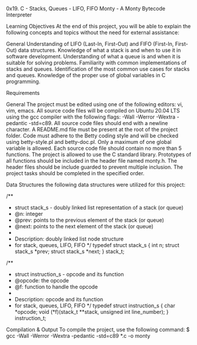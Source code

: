 0x19. C - Stacks, Queues - LIFO, FIFO
Monty - A Monty Bytecode Interpreter

Learning Objectives
At the end of this project, you will be able to explain the following concepts and topics without the need for external assistance:

General
Understanding of LIFO (Last-In, First-Out) and FIFO (First-In, First-Out) data structures.
Knowledge of what a stack is and when to use it in software development.
Understanding of what a queue is and when it is suitable for solving problems.
Familiarity with common implementations of stacks and queues.
Identification of the most common use cases for stacks and queues.
Knowledge of the proper use of global variables in C programming.

Requirements

General
The project must be edited using one of the following editors: vi, vim, emacs.
All source code files will be compiled on Ubuntu 20.04 LTS using the gcc compiler with the following flags: -Wall -Werror -Wextra -pedantic -std=c89.
All source code files should end with a newline character.
A README.md file must be present at the root of the project folder.
Code must adhere to the Betty coding style and will be checked using betty-style.pl and betty-doc.pl.
Only a maximum of one global variable is allowed.
Each source code file should contain no more than 5 functions.
The project is allowed to use the C standard library.
Prototypes of all functions should be included in the header file named monty.h.
The header files should be include guarded to prevent multiple inclusion.
The project tasks should be completed in the specified order.

Data Structures
the following data structures were utilized for this project:

/**
 * struct stack_s - doubly linked list representation of a stack (or queue)
 * @n: integer
 * @prev: points to the previous element of the stack (or queue)
 * @next: points to the next element of the stack (or queue)
 *
 * Description: doubly linked list node structure
 * for stack, queues, LIFO, FIFO
 */
typedef struct stack_s
{
        int n;
        struct stack_s *prev;
        struct stack_s *next;
} stack_t;

/**
 * struct instruction_s - opcode and its function
 * @opcode: the opcode
 * @f: function to handle the opcode
 *
 * Description: opcode and its function
 * for stack, queues, LIFO, FIFO
 */
typedef struct instruction_s
{
        char *opcode;
        void (*f)(stack_t **stack, unsigned int line_number);
} instruction_t;

Compilation & Output
To compile the project, use the following command:
$ gcc -Wall -Werror -Wextra -pedantic -std=c89 *.c -o monty

